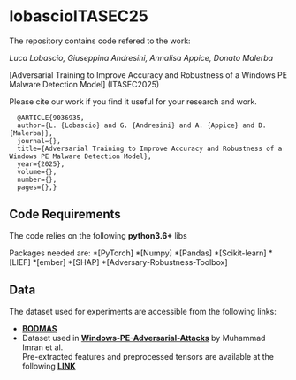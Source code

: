 # lobascioITASEC25

The repository contains code refered to the work:

_Luca Lobascio, Giuseppina Andresini, Annalisa Appice, Donato Malerba_

[Adversarial Training to Improve Accuracy and Robustness of a Windows PE Malware Detection Model] (ITASEC2025)

Please cite our work if you find it useful for your research and work.
```
  @ARTICLE{9036935, 
  author={L. {Lobascio} and G. {Andresini} and A. {Appice} and D. {Malerba}}, 
  journal={}, 
  title={Adversarial Training to Improve Accuracy and Robustness of a Windows PE Malware Detection Model}, 
  year={2025}, 
  volume={}, 
  number={}, 
  pages={},}
```

## Code Requirements

The code relies on the following **python3.6+** libs

Packages needed are:
*[PyTorch]
*[Numpy]
*[Pandas]
*[Scikit-learn]
*[LIEF]
*[ember]
*[SHAP]
*[Adversary-Robustness-Toolbox]

## Data
The dataset used for experiments are accessible from the following links:
- [__BODMAS__](https://whyisyoung.github.io/BODMAS/)
- Dataset used in [__Windows-PE-Adversarial-Attacks__](https://github.com/MuhammdImran/Windows-PE-Adversarial-Attacks) by Muhammad Imran et al.\
Pre-extracted features and preprocessed tensors are available at the following [__LINK__](https://unibari-my.sharepoint.com/:f:/g/personal/l_lobascio4_alumni_uniba_it/EllU1CnqXGZLqvPHxdhEHIIBbStAXmeSO7E_cNId4m8Meg?e=QeaCWz)
